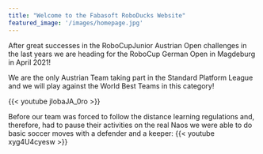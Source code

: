 ```yaml
---
title: "Welcome to the Fabasoft RoboDucks Website"
featured_image: '/images/homepage.jpg'
---
```

After great successes in  the RoboCupJunior Austrian Open challenges in the last years we are heading for the RoboCup German Open in Magdeburg in April 2021!

We are the only Austrian Team taking part in the Standard Platform League and we will play against the World Best Teams in this category!

{{< youtube jIobaJA_0ro >}}

Before our team was forced to follow the distance learning regulations and, therefore, had to pause their activities on the real Naos we were able to do basic soccer moves with a defender and a keeper:
{{< youtube xyg4U4cyesw >}}
